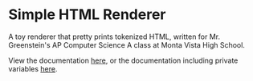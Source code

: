 # Simple HTML Renderer

A toy renderer that pretty prints tokenized HTML, written for Mr. Greenstein's AP Computer Science A class at Monta Vista High School.

View the documentation [here][Public JavaDoc], or the documentation including private variables [here][Private JavaDoc].

[Public JavaDoc]:https://ofekih.github.io/SimpleHtmlRenderer/docs/public "Public JavaDoc"
[Private JavaDoc]:https://ofekih.github.io/SimpleHtmlRenderer/docs/private/ "Complete JavaDoc"
